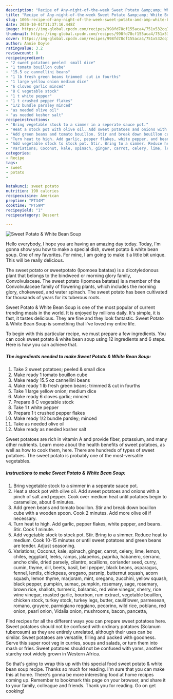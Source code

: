 ```yaml
---
description: "Recipe of Any-night-of-the-week Sweet Potato &amp;amp; White Bean Soup"
title: "Recipe of Any-night-of-the-week Sweet Potato &amp;amp; White Bean Soup"
slug: 1005-recipe-of-any-night-of-the-week-sweet-potato-and-amp-white-bean-soup
date: 2020-10-01T11:37:16.448Z
image: https://img-global.cpcdn.com/recipes/998fd78cf155aca4/751x532cq70/sweet-potato-white-bean-soup-recipe-main-photo.jpg
thumbnail: https://img-global.cpcdn.com/recipes/998fd78cf155aca4/751x532cq70/sweet-potato-white-bean-soup-recipe-main-photo.jpg
cover: https://img-global.cpcdn.com/recipes/998fd78cf155aca4/751x532cq70/sweet-potato-white-bean-soup-recipe-main-photo.jpg
author: Annie Doyle
ratingvalue: 3.2
reviewcount: 8
recipeingredient:
- "2 sweet potatoes peeled  small dice"
- "1 tomato bouillon cube"
- "15.5 oz cannellini beans"
- "1 lb fresh green beans trimmed  cut in fourths"
- "1 large yellow onion medium dice"
- "6 cloves garlic minced"
- "8 C vegetable stock"
- "1 t white pepper"
- "1 t crushed pepper flakes"
- "1/2 bundle parsley minced"
- "as needed olive oil"
- "as needed kosher salt"
recipeinstructions:
- "Bring vegetable stock to a simmer in a seperate sauce pot."
- "Heat a stock pot with olive oil. Add sweet potatoes and onions with a pinch of salt and pepper. Cook over medium heat until potatoes begin to caramelize, about 6 minutes."
- "Add green beans and tomato bouillon. Stir and break down bouillon cube with a wooden spoon. Cook 2 minutes. Add more olive oil if necessary."
- "Turn heat to high. Add garlic, pepper flakes, white pepper, and beans. Stir. Cook 1 minute."
- "Add vegetable stock to stock pot. Stir. Bring to a simmer. Reduce heat to medium. Cook 10-15 minutes or until sweet potatoes and green beans are tender. Adjust seasoning."
- "Variations; Coconut, kale, spinach, ginger, carrot, celery, lime, lemon, chiles, eggplant, leeks, ramps, jalapeños, paprika, habanero, serrano, ancho chile, dried parsely, cilantro, scallions, coriander seed, curry, cumin, thyme, dill, beets, basil, bell pepper, black beans, asparagus, fennel, lentils, chickpeas, oregano, parsnip, butternut squash, acorn squash, lemon thyme, marjoram, mint, oregano, zucchini, yellow squash, black pepper, pumpkin, sumac, pumpkin, rosemary, sage, rosemary, brown rice, shallots, turmeric, balsamic, red wine vinegar, sherry, rice wine vinegar, roasted garlic, bourbon, rum extract, vegetable bouillon, chicken stock, turkey stock, turkey legs, butter, cauliflower, parmesean, romano, gruyere, parmigiano reggiano, pecorino, wild rice, poblano, red onion, pearl onion, Vidalia onion, mushrooms, bacon, pancetta,"
categories:
- Recipe
tags:
- sweet
- potato
- 

katakunci: sweet potato  
nutrition: 190 calories
recipecuisine: American
preptime: "PT34M"
cooktime: "PT59M"
recipeyield: "1"
recipecategory: Dessert

---
```



![Sweet Potato &amp; White Bean Soup](https://img-global.cpcdn.com/recipes/998fd78cf155aca4/751x532cq70/sweet-potato-white-bean-soup-recipe-main-photo.jpg)

Hello everybody, I hope you are having an amazing day today. Today, I'm gonna show you how to make a special dish, sweet potato &amp; white bean soup. One of my favorites. For mine, I am going to make it a little bit unique. This will be really delicious.

The sweet potato or sweetpotato (Ipomoea batatas) is a dicotyledonous plant that belongs to the bindweed or morning glory family, Convolvulaceae. The sweet potato (Ipomoea batatas) is a member of the Convolvulaceae family of flowering plants, which includes the morning glory, chokeweed, and water spinach. The sweet potato has been cultivated for thousands of years for its tuberous roots.

Sweet Potato &amp; White Bean Soup is one of the most popular of current trending meals in the world. It is enjoyed by millions daily. It's simple, it is fast, it tastes delicious. They are fine and they look fantastic. Sweet Potato &amp; White Bean Soup is something that I've loved my entire life.


To begin with this particular recipe, we must prepare a few ingredients. You can cook sweet potato &amp; white bean soup using 12 ingredients and 6 steps. Here is how you can achieve that.

<!--inarticleads1-->

##### The ingredients needed to make Sweet Potato &amp; White Bean Soup:

1. Take 2 sweet potatoes; peeled &amp; small dice
1. Make ready 1 tomato bouillon cube
1. Make ready 15.5 oz cannellini beans
1. Make ready 1 lb fresh green beans; trimmed &amp; cut in fourths
1. Take 1 large yellow onion; medium dice
1. Make ready 6 cloves garlic; minced
1. Prepare 8 C vegetable stock
1. Take 1 t white pepper
1. Prepare 1 t crushed pepper flakes
1. Make ready 1/2 bundle parsley; minced
1. Take as needed olive oil
1. Make ready as needed kosher salt


Sweet potatoes are rich in vitamin A and provide fiber, potassium, and many other nutrients. Learn more about the health benefits of sweet potatoes, as well as how to cook them, here. There are hundreds of types of sweet potatoes. The sweet potato is probably one of the most-versatile vegetables. 

<!--inarticleads2-->

##### Instructions to make Sweet Potato &amp; White Bean Soup:

1. Bring vegetable stock to a simmer in a seperate sauce pot.
1. Heat a stock pot with olive oil. Add sweet potatoes and onions with a pinch of salt and pepper. Cook over medium heat until potatoes begin to caramelize, about 6 minutes.
1. Add green beans and tomato bouillon. Stir and break down bouillon cube with a wooden spoon. Cook 2 minutes. Add more olive oil if necessary.
1. Turn heat to high. Add garlic, pepper flakes, white pepper, and beans. Stir. Cook 1 minute.
1. Add vegetable stock to stock pot. Stir. Bring to a simmer. Reduce heat to medium. Cook 10-15 minutes or until sweet potatoes and green beans are tender. Adjust seasoning.
1. Variations; Coconut, kale, spinach, ginger, carrot, celery, lime, lemon, chiles, eggplant, leeks, ramps, jalapeños, paprika, habanero, serrano, ancho chile, dried parsely, cilantro, scallions, coriander seed, curry, cumin, thyme, dill, beets, basil, bell pepper, black beans, asparagus, fennel, lentils, chickpeas, oregano, parsnip, butternut squash, acorn squash, lemon thyme, marjoram, mint, oregano, zucchini, yellow squash, black pepper, pumpkin, sumac, pumpkin, rosemary, sage, rosemary, brown rice, shallots, turmeric, balsamic, red wine vinegar, sherry, rice wine vinegar, roasted garlic, bourbon, rum extract, vegetable bouillon, chicken stock, turkey stock, turkey legs, butter, cauliflower, parmesean, romano, gruyere, parmigiano reggiano, pecorino, wild rice, poblano, red onion, pearl onion, Vidalia onion, mushrooms, bacon, pancetta,


Find recipes for all the different ways you can prepare sweet potatoes here. Sweet potatoes should not be confused with ordinary potatoes (Solanum tuberosum) as they are entirely unrelated, although their uses can be similar. Sweet potatoes are versatile, filling and packed with goodness. Serve this super root veg in curries, soups and salads, or turn them into mash or fries. Sweet potatoes should not be confused with yams, another starchy root widely grown in Western Africa. 

So that's going to wrap this up with this special food sweet potato &amp; white bean soup recipe. Thanks so much for reading. I'm sure that you can make this at home. There's gonna be more interesting food at home recipes coming up. Remember to bookmark this page on your browser, and share it to your family, colleague and friends. Thank you for reading. Go on get cooking!
